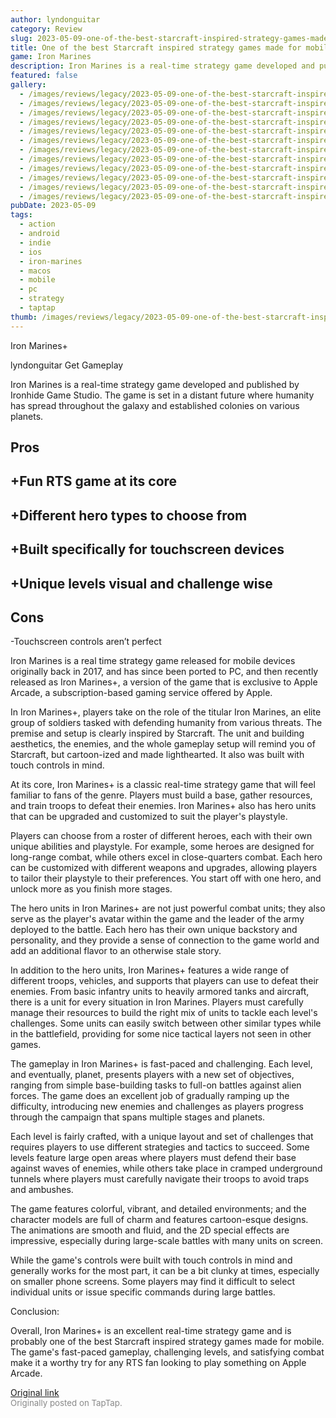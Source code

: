 ```yaml
---
author: lyndonguitar
category: Review
slug: 2023-05-09-one-of-the-best-starcraft-inspired-strategy-games-made-for-mobile-full-review-iron-mar
title: One of the best Starcraft inspired strategy games made for mobile | Full Review - Iron Marines+
game: Iron Marines
description: Iron Marines is a real-time strategy game developed and published by Ironhide Game Studio. The game is set in a distant future where humanity has spread throughout the galaxy and established colonies on various planets.
featured: false
gallery:
  - /images/reviews/legacy/2023-05-09-one-of-the-best-starcraft-inspired-strategy-games-made-for-mobile--full-review---iron-mar-0.avif
  - /images/reviews/legacy/2023-05-09-one-of-the-best-starcraft-inspired-strategy-games-made-for-mobile--full-review---iron-mar-1.avif
  - /images/reviews/legacy/2023-05-09-one-of-the-best-starcraft-inspired-strategy-games-made-for-mobile--full-review---iron-mar-2.avif
  - /images/reviews/legacy/2023-05-09-one-of-the-best-starcraft-inspired-strategy-games-made-for-mobile--full-review---iron-mar-3.avif
  - /images/reviews/legacy/2023-05-09-one-of-the-best-starcraft-inspired-strategy-games-made-for-mobile--full-review---iron-mar-4.avif
  - /images/reviews/legacy/2023-05-09-one-of-the-best-starcraft-inspired-strategy-games-made-for-mobile--full-review---iron-mar-5.avif
  - /images/reviews/legacy/2023-05-09-one-of-the-best-starcraft-inspired-strategy-games-made-for-mobile--full-review---iron-mar-6.avif
  - /images/reviews/legacy/2023-05-09-one-of-the-best-starcraft-inspired-strategy-games-made-for-mobile--full-review---iron-mar-7.avif
  - /images/reviews/legacy/2023-05-09-one-of-the-best-starcraft-inspired-strategy-games-made-for-mobile--full-review---iron-mar-8.avif
  - /images/reviews/legacy/2023-05-09-one-of-the-best-starcraft-inspired-strategy-games-made-for-mobile--full-review---iron-mar-9.avif
  - /images/reviews/legacy/2023-05-09-one-of-the-best-starcraft-inspired-strategy-games-made-for-mobile--full-review---iron-mar-10.avif
  - /images/reviews/legacy/2023-05-09-one-of-the-best-starcraft-inspired-strategy-games-made-for-mobile--full-review---iron-mar-11.avif
pubDate: 2023-05-09
tags:
  - action
  - android
  - indie
  - ios
  - iron-marines
  - macos
  - mobile
  - pc
  - strategy
  - taptap
thumb: /images/reviews/legacy/2023-05-09-one-of-the-best-starcraft-inspired-strategy-games-made-for-mobile--full-review---iron-mar-0.avif
---
```


Iron Marines+

lyndonguitar
Get
Gameplay

Iron Marines is a real-time strategy game developed and published by Ironhide Game Studio. The game is set in a distant future where humanity has spread throughout the galaxy and established colonies on various planets.




## Pros



## +Fun RTS game at its core


## +Different hero types to choose from


## +Built specifically for touchscreen devices


## +Unique levels visual and challenge wise




## Cons


-Touchscreen controls aren’t perfect

Iron Marines is a real time strategy game released for mobile devices originally back in 2017, and has since been ported to PC, and then recently released as Iron Marines+, a version of the game that is exclusive to Apple Arcade, a subscription-based gaming service offered by Apple.

In Iron Marines+, players take on the role of the titular Iron Marines, an elite group of soldiers tasked with defending humanity from various threats. The premise and setup is clearly inspired by Starcraft. The unit and building aesthetics, the enemies, and the whole gameplay setup will remind you of Starcraft, but cartoon-ized and made lighthearted. It also was built with touch controls in mind.

At its core, Iron Marines+ is a classic real-time strategy game that will feel familiar to fans of the genre. Players must build a base, gather resources, and train troops to defeat their enemies. Iron Marines+ also has hero units that can be upgraded and customized to suit the player's playstyle.

Players can choose from a roster of different heroes, each with their own unique abilities and playstyle. For example, some heroes are designed for long-range combat, while others excel in close-quarters combat. Each hero can be customized with different weapons and upgrades, allowing players to tailor their playstyle to their preferences. You start off with one hero, and unlock more as you finish more stages.

The hero units in Iron Marines+ are not just powerful combat units; they also serve as the player's avatar within the game and the leader of the army deployed to the battle. Each hero has their own unique backstory and personality, and they provide a sense of connection to the game world and add an additional flavor to an otherwise stale story.

In addition to the hero units, Iron Marines+ features a wide range of different troops, vehicles, and supports that players can use to defeat their enemies. From basic infantry units to heavily armored tanks and aircraft, there is a unit for every situation in Iron Marines. Players must carefully manage their resources to build the right mix of units to tackle each level's challenges. Some units can easily switch between other similar types while in the battlefield, providing for some nice tactical layers not seen in other games.

The gameplay in Iron Marines+ is fast-paced and challenging. Each level, and eventually, planet, presents players with a new set of objectives, ranging from simple base-building tasks to full-on battles against alien forces. The game does an excellent job of gradually ramping up the difficulty, introducing new enemies and challenges as players progress through the campaign that spans multiple stages and planets.

Each level is fairly crafted, with a unique layout and set of challenges that requires players to use different strategies and tactics to succeed. Some levels feature large open areas where players must defend their base against waves of enemies, while others take place in cramped underground tunnels where players must carefully navigate their troops to avoid traps and ambushes.

The game features colorful, vibrant, and detailed environments; and the character models are full of charm and features cartoon-esque designs. The animations are smooth and fluid, and the 2D special effects are impressive, especially during large-scale battles with many units on screen.

While the game's controls were built with touch controls in mind and generally works for the most part, it can be a bit clunky at times, especially on smaller phone screens. Some players may find it difficult to select individual units or issue specific commands during large battles.

Conclusion:

Overall, Iron Marines+ is an excellent real-time strategy game and is probably one of the best Starcraft inspired strategy games made for mobile. The game's fast-paced gameplay, challenging levels, and satisfying combat make it a worthy try for any RTS fan looking to play something on Apple Arcade.

[Original link](https://www.taptap.io/post/5379579)<br><span style="font-size: 0.95em; color: #888;">Originally posted on TapTap.</span>